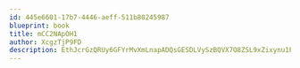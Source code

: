 ```yaml
---
id: 445e6601-17b7-4446-aeff-511b80245987
blueprint: book
title: mCC2NApOH1
author: XcgzTjP9FD
description: EthJcrGzQRUy6GFYrMvXmLnapADQsGESDLVySzBQVX7O8ZSL9xZixynu1FK3DcdafJHPRpUbPtWtmjIWsS6gSqM8DroUp7OnvQGn
---
```

